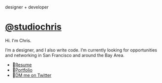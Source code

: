 designer + developer
# [@studiochris](https://studiochris.us)

Hi. I'm Chris.

I’m a designer, and I also write code. I’m currently looking for opportunities and networking in San Francisco and around the Bay Area.

 - 📄[Resume](https://studiochris.us/download/resume/)
 - 💼[Portfolio](https://studiochris.us/portfolio/)
 - 📨[DM me on Twitter](https://twitter.com/studiochris)
